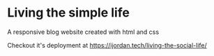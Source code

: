# Living the simple life

A responsive blog website created with html and css

Checkout it's deployment at https://ijordan.tech/living-the-social-life/